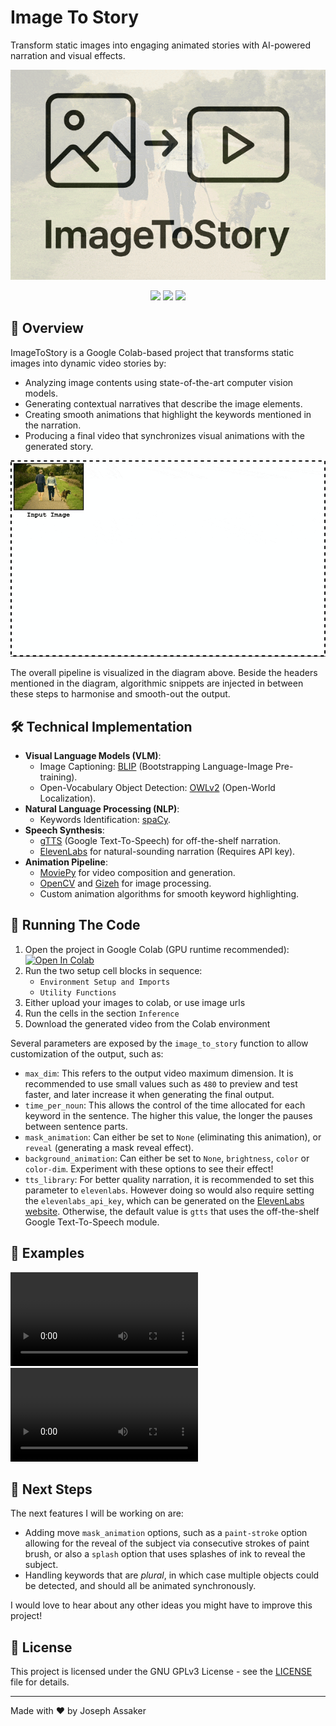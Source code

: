 # Image To Story

Transform static images into engaging animated stories with AI-powered narration and visual effects.

![Project Banner](assets/i2s-banner.gif)

<p align="center">
  <img src="https://img.shields.io/badge/Made%20with-Python-3776AB?style=for-the-badge&logo=python&logoColor=white"/>
  <img src="https://img.shields.io/badge/Open%20in-Colab-F9AB00?style=for-the-badge&logo=googlecolab&logoColor=white"/>
  <img src="https://img.shields.io/badge/Transformers-HuggingFace-yellow?style=for-the-badge&logo=huggingface&logoColor=white"/>
</p>

<!-- <p align="center">
  <a href="https://github.com/JosephAssaker/ImageToStory/stargazers"><img src="https://img.shields.io/github/stars/JosephAssaker/ImageToStory?style=social" alt="Stars"></a>
  <a href="https://github.com/JosephAssaker/ImageToStory/fork"><img src="https://img.shields.io/github/forks/JosephAssaker/ImageToStory?style=social" alt="Forks"></a>
  <a href="https://github.com/JosephAssaker/ImageToStory/issues"><img src="https://img.shields.io/github/issues/JosephAssaker/ImageToStory" alt="Issues"></a>
  <img src="https://img.shields.io/github/last-commit/JosephAssaker/ImageToStory" alt="Last Commit"/>
</p> -->

## 🎯 Overview

ImageToStory is a Google Colab-based project that transforms static images into dynamic video stories by:
- Analyzing image contents using state-of-the-art computer vision models.
- Generating contextual narratives that describe the image elements.
- Creating smooth animations that highlight the keywords mentioned in the narration.
- Producing a final video that synchronizes visual animations with the generated story.

![Project Diagram](assets/diagram.gif)

The overall pipeline is visualized in the diagram above. Beside the headers mentioned in the diagram, algorithmic snippets are injected in between these steps to harmonise and smooth-out the output.

## 🛠️ Technical Implementation

- **Visual Language Models (VLM)**: 
  - Image Captioning: [BLIP](https://huggingface.co/Salesforce/blip-image-captioning-base) (Bootstrapping Language-Image Pre-training).
  - Open-Vocabulary Object Detection: [OWLv2](https://huggingface.co/google/owlv2-base-patch16-ensemble) (Open-World Localization).
- **Natural Language Processing (NLP)**:
  - Keywords Identification: [spaCy](https://spacy.io/).
- **Speech Synthesis**:
  - [gTTS](https://pypi.org/project/gTTS/) (Google Text-To-Speech) for off-the-shelf narration.
  - [ElevenLabs](https://elevenlabs.io/docs/overview) for natural-sounding narration (Requires API key).
- **Animation Pipeline**:
  - [MoviePy](https://pypi.org/project/moviepy/) for video composition and generation.
  - [OpenCV](https://pypi.org/project/opencv-python/) and [Gizeh](https://github.com/Zulko/gizeh) for image processing.
  - Custom animation algorithms for smooth keyword highlighting.

## 🚀 Running The Code

1. Open the project in Google Colab (GPU runtime recommended): [![Open In Colab](https://colab.research.google.com/assets/colab-badge.svg)](https://colab.research.google.com/drive/1SuCXyZO_ns3CNiTjyb101vfRHOy25n3e?usp=sharing)
1. Run the two setup cell blocks in sequence:
   - `Environment Setup and Imports`
   - `Utility Functions`
1. Either upload your images to colab, or use image urls
1. Run the cells in the section `Inference`
1. Download the generated video from the Colab environment

Several parameters are exposed by the `image_to_story` function to allow customization of the output, such as:
- `max_dim`: This refers to the output video maximum dimension. It is recommended to use small values such as `480` to preview and test faster, and later increase it when generating the final output.
- `time_per_noun`: This allows the control of the time allocated for each keyword in the sentence. The higher this value, the longer the pauses between sentence parts.
- `mask_animation`: Can either be set to `None` (eliminating this animation), or `reveal` (generating a mask reveal effect).
- `background_animation`: Can either be set to `None`, `brightness`, `color` or `color-dim`. Experiment with these options to see their effect!
- `tts_library`: For better quality narration, it is recommended to set this parameter to `elevenlabs`. However doing so would also require setting the `elevenlabs_api_key`, which can be generated on the [ElevenLabs website](https://elevenlabs.io/docs/quickstart). Otherwise, the default value is `gtts` that uses the off-the-shelf Google Text-To-Speech module.

## 🎥 Examples

![Example 1](assets/walking_dog.mp4)
![Example 2](assets/woman_volleyball.mp4)

## 🚀 Next Steps


The next features I will be working on are:
- Adding move `mask_animation` options, such as a `paint-stroke` option allowing for the reveal of the subject via consecutive strokes of paint brush, or also a `splash` option that uses splashes of ink to reveal the subject.
- Handling keywords that are *plural*, in which case multiple objects could be detected, and should all be animated synchronously.


I would love to hear about any other ideas you might have to improve this project!

<!-- ## 🤝 Contributing

Contributions are welcome! Please feel free to submit a Pull Request. Note that all contributions should maintain compatibility with Google Colab. -->

## 📄 License

This project is licensed under the GNU GPLv3 License - see the [LICENSE](LICENSE) file for details.

---

Made with ❤️ by Joseph Assaker